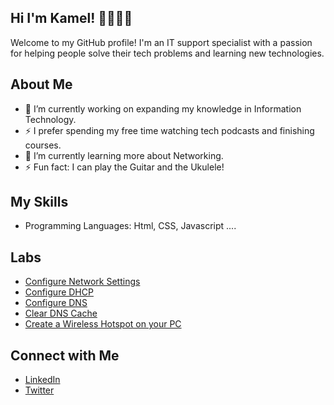 ## Hi I'm Kamel! 🧑🏽‍💻👋

Welcome to my GitHub profile! 
I'm an IT support specialist with a passion for helping people solve their tech problems and learning new technologies.

## About Me
- 🔭 I’m currently working on expanding my knowledge in Information Technology.
- ⚡ I prefer spending my free time watching tech podcasts and finishing courses.
- 🌱 I’m currently learning more about Networking.
- ⚡ Fun fact: I can play the Guitar and the Ukulele!

## My Skills
- Programming Languages: Html, CSS, Javascript ....


## Labs
- [Configure Network Settings](https://github.com/KamelAdjei/Configure-Network-Settings-in-Windows)
- [Configure DHCP](https://github.com/KamelAdjei/Configure-DHCP-in-Windows) 
- [Configure DNS](https://github.com/KamelAdjei/Configure-DNS-in-Windows)
- [Clear DNS Cache](https://github.com/KamelAdjei/How-to-Clear-DNS-Cache) 
- [Create a Wireless Hotspot on your PC](https://github.com/KamelAdjei/Make-your-Computer-a-Wireless-Hotspot) 

## Connect with Me
- [LinkedIn](https://www.linkedin.com/in/kameldadjei/)
- [Twitter](https://x.com/kaymelaj)
